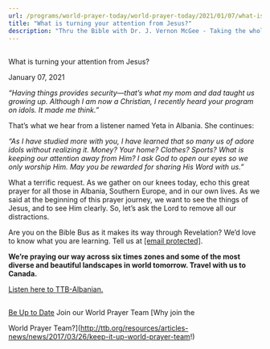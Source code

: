 ```yaml
---
url: /programs/world-prayer-today/world-prayer-today/2021/01/07/what-is-turning-your-attention-from-jesus
title: "What is turning your attention from Jesus?"
description: "Thru the Bible with Dr. J. Vernon McGee - Taking the whole Word to the whole world"
---
```







## 
 What is turning your attention from Jesus?


January 07, 2021




*“Having things provides security—that’s what my mom and dad taught us growing up. Although I am now a Christian, I recently heard your program on idols. It made me think.”*

That’s what we hear from a listener named Yeta in Albania. She continues: 

*“As I have studied more with you, I have learned that so many us of adore idols without realizing it. Money? Your home? Clothes? Sports? What is keeping our attention away from Him? I ask God to open our eyes so we only worship Him. May you be rewarded for sharing His Word with us.”*

What a terrific request. As we gather on our knees today, echo this great prayer for all those in Albania, Southern Europe, and in our own lives. As we said at the beginning of this prayer journey, we want to see the things of Jesus, and to see Him clearly. So, let’s ask the Lord to remove all our distractions. 

Are you on the Bible Bus as it makes its way through Revelation? We’d love to know what you are learning. Tell us at [[email protected]](/cdn-cgi/l/email-protection#783a111a141d3a0d0b382c2c3a56170a1f).

**We’re praying our way across six times zones and some of the most diverse and beautiful landscapes in world tomorrow. Travel with us to Canada.**

[Listen here to TTB-Albanian.](https://ttb.twr.org/home/day,0602/language,ALS)







## 




[Be Up to Date](http://feeds.feedburner.com/WorldPrayerToday "World Prayer Today RSS Feed")
Join our World Prayer Team
[Why join the  

World Prayer Team?](http://ttb.org/resources/articles-news/news/2017/03/26/keep-it-up-world-prayer-team!)




